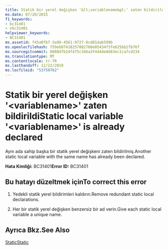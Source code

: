 ```yaml
---
title: Statik bir yerel değişken '&lt;variablename&gt;' zaten bildirildi
ms.date: 07/20/2015
f1_keywords:
- bc31401
- vbc31401
helpviewer_keywords:
- BC31401
ms.assetid: f45a0fb7-3a99-4561-9727-8cd81dab599b
ms.openlocfilehash: f59eb87418257082768e05434f3fe625bb2fb76f
ms.sourcegitcommit: 0888d7b24f475c346a3f444de8d83ec1ca7cd234
ms.translationtype: MT
ms.contentlocale: tr-TR
ms.lasthandoff: 12/22/2018
ms.locfileid: "53759762"
---
```

# <a name="static-local-variable-ltvariablenamegt-is-already-declared"></a><span data-ttu-id="68ded-102">Statik bir yerel değişken '&lt;variablename&gt;' zaten bildirildi</span><span class="sxs-lookup"><span data-stu-id="68ded-102">Static local variable '&lt;variablename&gt;' is already declared</span></span>
<span data-ttu-id="68ded-103">Aynı ada sahip başka bir statik yerel değişkeni zaten bildirilmiş.</span><span class="sxs-lookup"><span data-stu-id="68ded-103">Another static local variable with the same name has already been declared.</span></span>  
  
 <span data-ttu-id="68ded-104">**Hata Kimliği:** BC31401</span><span class="sxs-lookup"><span data-stu-id="68ded-104">**Error ID:** BC31401</span></span>  
  
## <a name="to-correct-this-error"></a><span data-ttu-id="68ded-105">Bu hatayı düzeltmek için</span><span class="sxs-lookup"><span data-stu-id="68ded-105">To correct this error</span></span>  
  
1.  <span data-ttu-id="68ded-106">Yedekli statik yerel bildirimleri kaldırın.</span><span class="sxs-lookup"><span data-stu-id="68ded-106">Remove redundant static local declarations.</span></span>  
  
2.  <span data-ttu-id="68ded-107">Her bir statik yerel değişken benzersiz bir ad verin.</span><span class="sxs-lookup"><span data-stu-id="68ded-107">Give each static local variable a unique name.</span></span>  
  
## <a name="see-also"></a><span data-ttu-id="68ded-108">Ayrıca Bkz.</span><span class="sxs-lookup"><span data-stu-id="68ded-108">See Also</span></span>  
 [<span data-ttu-id="68ded-109">Static</span><span class="sxs-lookup"><span data-stu-id="68ded-109">Static</span></span>](../../visual-basic/language-reference/modifiers/static.md)
